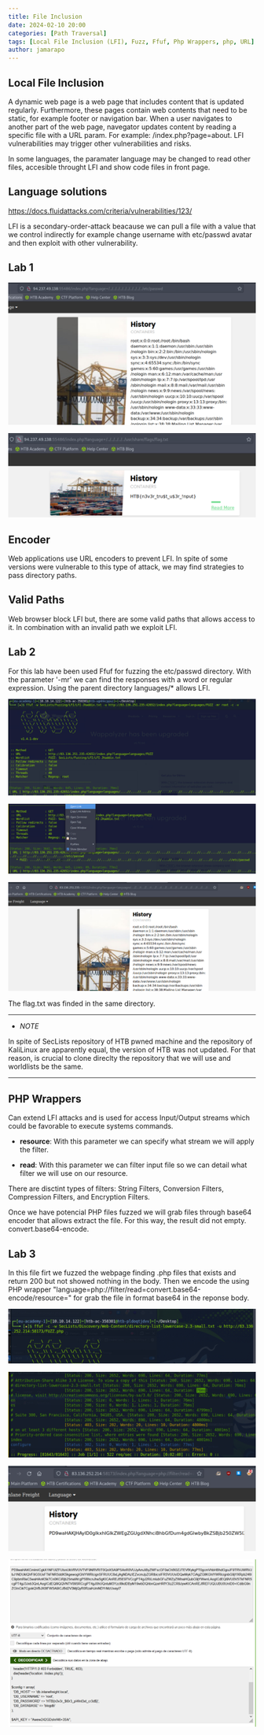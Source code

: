 ```yaml
---
title: File Inclusion
date: 2024-02-10 20:00 
categories: [Path Traversal]
tags: [Local File Inclusion (LFI), Fuzz, Ffuf, Php Wrappers, php, URL]
author: jamarapo
---
```


## Local File Inclusion
A dynamic web page is a web page that includes content that is updated regularly. Furthermore, these pages contain web contents that need to be static, for example footer or navigation bar. When a user navigates to another part of the web page, navegator updates content by reading a specific file with a URL param. For example:  /index.php?page=about. LFI vulnerabilities may trigger other vulnerabilities and risks.

In some languages, the paramater language may be changed to read other files, accesible throught LFI and show code files in front page. 


## Language solutions 
https://docs.fluidattacks.com/criteria/vulnerabilities/123/

LFI is a secondary-order-attack beacause we can pull a file with a value that we control indirectly for example change username with etc/passwd avatar and then exploit with other vulnerability.

## Lab 1
![alt text](../assets/img/posts/File%20Inclusion/image.png)

![alt text](../assets/img/posts/File%20Inclusion/image-1.png)

## Encoder
Web applications use URL encoders to prevent LFI. In spite of some versions were vulnerable to this type of attack, we may find strategies to pass directory paths. 

## Valid Paths
Web browser block LFI but, there are some valid paths that allows access to it. In combination with an invalid path we exploit LFI.

## Lab 2
For this lab have been used Ffuf for fuzzing the etc/passwd directory. With the parameter '-mr' we can find the responses with a word or regular expression.
Using the parent directory languages/*
allows LFI.

![alt text](../assets/img/posts/File%20Inclusion/3.png)

![alt text](../assets/img/posts/File%20Inclusion/1.png)

![alt text](../assets/img/posts/File%20Inclusion/2.png)


The flag.txt was finded in the same directory.

---
- *NOTE*

In spite of SecLists repository of HTB pwned machine and the repository of KaliLinux are apparently equal, the version of HTB was not updated. For that reason, is crucial to clone direclty the repository that we will use and worldlists be the same.

---

## PHP Wrappers
Can extend LFI attacks and is used for access Input/Output streams which could be favorable to execute systems commands. 

- **resource**: With this parameter we can specify what stream we will apply the filter.
  
- **read**: With this parameter we can filter input file so we can detail what filter we will use on our resource.
  
There are disctint types of filters: String Filters, Conversion Filters, Compression Filters, and Encryption Filters.

Once we have potencial PHP files fuzzed we will grab files through base64 encoder that allows extract the file. For this way, the result did not empty.
convert.base64-encode.

## Lab 3

In this file firt we fuzzed the webpage finding .php files that exists and return 200 but not showed nothing in the body. Then we encode the using PHP wrapper "language=php://filter/read=convert.base64-encode/resource=" for grab the file in format base64 in the reponse body.

![alt text](../assets/img/posts/File%20Inclusion/4.png)

![alt text](../assets/img/posts/File%20Inclusion/5.png)

![alt text](../assets/img/posts/File%20Inclusion/6.png)

![alt text](../assets/img/posts/File%20Inclusion/7.png)